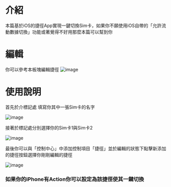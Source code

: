 # 介紹
本篇基於iOS的捷徑App實現一鍵切換Sim卡，如果你不願使用iOS自帶的「允許流動數據切換」功能或著覺得不好用那麼本篇可以幫到你

# 編輯
你可以參考本板塊編輯捷徑
![image](https://github.com/user-attachments/assets/d6b8d3ba-10b6-46f1-a26f-f509bbf3c4b8)

# 使用說明

首先於介標記處 填寫你其中一張Sim卡的名字

![image](https://github.com/user-attachments/assets/54329025-a948-4ea4-ad2c-a80c19152120)


接著於標記處分別選擇你的Sim卡1與Sim卡2

![image](https://github.com/user-attachments/assets/8a497686-3b82-42cb-b965-8302037a8e18)

最後你可以與「控制中心」中添加控制項目「捷徑」並於編輯的狀態下點擊新添加的捷徑按鈕選擇你剛剛編輯的捷徑

![image](https://github.com/user-attachments/assets/a65ba0a2-e94d-4cf6-a0a7-cbabe7fb2480)

### 如果你的iPhone有Action你可以設定為該捷徑使其一鍵切換